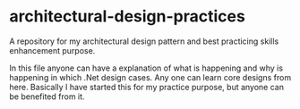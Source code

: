 # architectural-design-practices
A repository for my architectural design pattern and best practicing skills enhancement purpose.


In this file anyone can have a explanation of what is happening and why is happening in which .Net design cases. Any one can learn core designs from here. 
Basically I have started this for my practice purpose, but anyone can be benefited from it.
